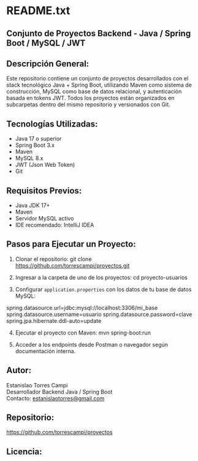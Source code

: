 README.txt
===========

Conjunto de Proyectos Backend - Java / Spring Boot / MySQL / JWT
-----------------------------------------------------------------

Descripción General:
--------------------
Este repositorio contiene un conjunto de proyectos desarrollados con el stack tecnológico Java + Spring Boot, utilizando Maven como sistema de construcción, MySQL como base de datos relacional, y autenticación basada en tokens JWT. Todos los proyectos están organizados en subcarpetas dentro del mismo repositorio y versionados con Git.

Tecnologías Utilizadas:
------------------------
- Java 17 o superior
- Spring Boot 3.x
- Maven
- MySQL 8.x
- JWT (Json Web Token)
- Git

Requisitos Previos:
-------------------
- Java JDK 17+
- Maven 
- Servidor MySQL activo
- IDE recomendado: IntelliJ IDEA

Pasos para Ejecutar un Proyecto:
--------------------------------
1. Clonar el repositorio:
   git clone https://github.com/torrescampi/proyectos.git

2. Ingresar a la carpeta de uno de los proyectos:
   cd proyecto-usuarios

3. Configurar `application.properties` con los datos de tu base de datos MySQL:

spring.datasource.url=jdbc:mysql://localhost:3306/mi_base
spring.datasource.username=usuario
spring.datasource.password=clave
spring.jpa.hibernate.ddl-auto=update

4. Ejecutar el proyecto con Maven:
mvn spring-boot:run

5. Acceder a los endpoints desde Postman o navegador según documentación interna.

Autor:
------
Estanislao Torres Campi  
Desarrollador Backend Java / Spring Boot  
Contacto: estanislaotorres@gmail.com

Repositorio:
------------
https://github.com/torrescampi/proyectos

Licencia:
---------
